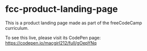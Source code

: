 # fcc-product-landing-page

This is a product landing page made as part of the freeCodeCamp curriculum.

To see this live, please visit its CodePen page: https://codepen.io/macgirl212/full/gOepYNq
